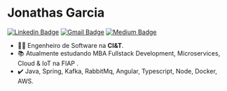# Jonathas Garcia

[![Linkedin Badge](https://img.shields.io/badge/-LinkedIn-blue?style=for-the-badge&logo=Linkedin&logoColor=white&link=https://www.linkedin.com/in/jonathas-garcia/)](https://www.linkedin.com/in/jonathas-garcia/)
[![Gmail Badge](https://img.shields.io/badge/-Gmail-c14438?style=for-the-badge&logo=Gmail&logoColor=white&link=mailto:mailto:jonathas.cgarcia@gmail.com)](mailto:jonathas.cgarcia@gmail.com)
[![Medium Badge](https://img.shields.io/badge/-Medium-000?style=for-the-badge&logo=Medium&logoColor=white&link=https://medium.com/@jonathas.cgarcia)](https://medium.com/@jonathas.cgarcia)


- :man_technologist: Engenheiro de Software na **CI&T**.
- :books: Atualmente estudando MBA Fullstack Development, Microservices, Cloud & IoT na FIAP .
- :heavy_check_mark: Java, Spring, Kafka, RabbitMq, Angular, Typescript, Node, Docker, AWS.


